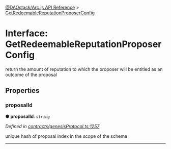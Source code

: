 [@DAOstack/Arc.js API Reference](../README.md) > [GetRedeemableReputationProposerConfig](../interfaces/getredeemablereputationproposerconfig.md)



# Interface: GetRedeemableReputationProposerConfig


return the amount of reputation to which the proposer will be entitled as an outcome of the proposal


## Properties
<a id="proposalid"></a>

###  proposalId

**●  proposalId**:  *`string`* 

*Defined in [contracts/genesisProtocol.ts:1257](https://github.com/daostack/arc.js/blob/6909d59/lib/contracts/genesisProtocol.ts#L1257)*



unique hash of proposal index in the scope of the scheme




___


